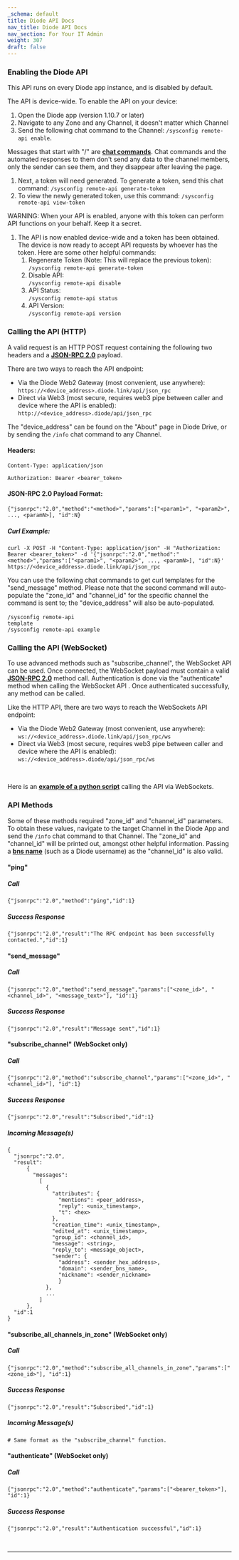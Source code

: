 ```yaml
---
_schema: default
title: Diode API Docs
nav_title: Diode API Docs
nav_section: For Your IT Admin
weight: 307
draft: false
---
```

### **Enabling the Diode API**

This API runs on every Diode app instance, and is disabled by default.

The API is device-wide. To enable the API on your device:

1. Open the Diode app (version 1.10.7 or later)
2. Navigate to any Zone and any Channel, it doesn't matter which Channel
3. Send the following chat command to the Channel: `/sysconfig remote-api enable`.

Messages that start with "/" are [**chat commands**](https://app.docs.diode.io/docs/navigating/diode-drive-chat-commands/). Chat commands and the automated responses to them don't send any data to the channel members, only the sender can see them, and they disappear after leaving the page.

1. Next, a token will need generated. To generate a token, send this chat command: `/sysconfig remote-api generate-token`
2. To view the newly generated token, use this command: `/sysconfig remote-api view-token`

WARNING: When your API is enabled, anyone with this token can perform API functions on your behalf. Keep it a secret.

1. The API is now enabled device-wide and a token has been obtained. The device is now ready to accept API requests by whoever has the token. Here are some other helpful commands:
   1. Regenerate Token (Note: This will replace the previous token):<br>`/sysconfig remote-api generate-token`
   2. Disable API:<br>`/sysconfig remote-api disable`
   3. API Status:<br>`/sysconfig remote-api status`
   4. API Version:<br>`/sysconfig remote-api version`

### **Calling the API (HTTP)**

A valid request is an HTTP POST request containing the following two headers and a <a href="https://www.jsonrpc.org/specification#response_object" target="_blank" rel="noopener"><strong>JSON-RPC 2.0</strong></a> payload.

There are two ways to reach the API endpoint:

* Via the Diode Web2 Gateway (most convenient, use anywhere):<br>`https://<device_address>.diode.link/api/json_rpc`
* Direct via Web3 (most secure, requires web3 pipe between caller and device where the API is enabled):<br>`http://<device_address>.diode/api/json_rpc`

The "device\_address" can be found on the "About" page in Diode Drive, or by sending the `/info` chat command to any Channel.

#### **Headers:**

`Content-Type: application/json`

`Authorization: Bearer <bearer_token>`

#### **JSON-RPC 2.0 Payload Format:**

`{"jsonrpc":"2.0","method":"<method>","params":["<param1>", "<param2>", ..., <paramN>], "id":N}`

##### **Curl Example:**

```
curl -X POST -H "Content-Type: application/json" -H "Authorization: Bearer <bearer_token>" -d '{"jsonrpc":"2.0","method":"<method>","params":["<param1>", "<param2>", ..., <paramN>], "id":N}' https://<device_address>.diode.link/api/json_rpc
```

You can use the following chat commands to get curl templates for the "send\_message" method. Please note that the second command will auto-populate the "zone\_id" and "channel\_id" for the specific channel the command is sent to; the "device\_address" will also be auto-populated.<br><br><code>/sysconfig remote-api template<br />/sysconfig remote-api example</code>

### **Calling the API (WebSocket)**

To use advanced methods such as "subscribe\_channel", the WebSocket API can be used. Once connected, the WebSocket payload must contain a valid <a href="https://www.jsonrpc.org/specification#response_object" target="_blank" rel="noopener"><strong>JSON-RPC 2.0</strong></a> method call. Authentication is done via the "authenticate" method when calling the WebSocket API . Once authenticated successfully, any method can be called.

Like the HTTP API, there are two ways to reach the WebSockets API endpoint:

* Via the Diode Web2 Gateway (most convenient, use anywhere):<br>`ws://<device_address>.diode.link/api/json_rpc/ws`
* Direct via Web3 (most secure, requires web3 pipe between caller and device where the API is enabled):<br>`ws://<device_address>.diode/api/json_rpc/ws`

&nbsp;

Here is an <a href="https://support.diode.io/article/o77e2w21lq" target="_blank" rel="noopener"><strong>example of a python script</strong></a> calling the API via WebSockets.

### **API Methods**

Some of these methods required "zone\_id" and "channel\_id" parameters. To obtain these values, navigate to the target Channel in the Diode App and send the `/info` chat command to that Channel. The "zone\_id" and "channel\_id" will be printed out, amongst other helpful information. Passing a <a href="https://support.diode.io/article/5nsoxvhug1-what-is-bns" target="_blank" rel="noopener"><strong>bns name</strong></a> (such as a Diode username) as the "channel\_id" is also valid.

#### **"ping"**

##### **Call**

```
{"jsonrpc":"2.0","method":"ping","id":1}
```

##### **Success Response**

```
{"jsonrpc":"2.0","result":"The RPC endpoint has been successfully contacted.","id":1}
```

#### **"send\_message"**

##### **Call**

```
{"jsonrpc":"2.0","method":"send_message","params":["<zone_id>", "<channel_id>", "<message_text>"], "id":1}
```

##### **Success Response**

```
{"jsonrpc":"2.0","result":"Message sent","id":1}
```

#### **"subscribe\_channel" (WebSocket only)**

##### **Call**

```
{"jsonrpc":"2.0","method":"subscribe_channel","params":["<zone_id>", "<channel_id>"], "id":1}
```

##### **Success Response**

```
{"jsonrpc":"2.0","result":"Subscribed","id":1}
```

##### **Incoming Message(s)**

```
{
  "jsonrpc":"2.0",
  "result":
      {
        "messages":
          [
            {
              "attributes": {
                "mentions": <peer_address>,
                "reply": <unix_timestamp>,
                "t": <hex>
              },
              "creation_time": <unix_timestamp>,
              "edited_at": <unix_timestamp>,
              "group_id": <channel_id>,
              "message": <string>,
              "reply_to": <message_object>,
              "sender": {
                "address": <sender_hex_address>,
                "domain": <sender_bns_name>,
                "nickname": <sender_nickname>
                }
            },
            ...
          ]
      },
  "id":1
}
```

#### **"subscribe\_all\_channels\_in\_zone" (WebSocket only)**

##### **Call**

```
{"jsonrpc":"2.0","method":"subscribe_all_channels_in_zone","params":["<zone_id>"], "id":1}
```

##### **Success Response**

```
{"jsonrpc":"2.0","result":"Subscribed","id":1}
```

##### **Incoming Message(s)**

```
# Same format as the "subscribe_channel" function.
```

#### **"authenticate" (WebSocket only)**

##### **Call**

```
{"jsonrpc":"2.0","method":"authenticate","params":["<bearer_token>"], "id":1}
```

##### **Success Response**

```
{"jsonrpc":"2.0","result":"Authentication successful","id":1}
```

&nbsp;

---

&nbsp;